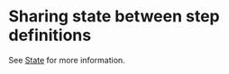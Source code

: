 # Sharing state between step definitions

See [State](https://cucumber.io/docs/cucumber/state/?lang=java) for more information.
